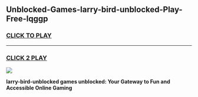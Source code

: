 
## Unblocked-Games-larry-bird-unblocked-Play-Free-lqggp
<h3>
<a href="https://premium76.site?title=larry-bird-unblocked&ref=21A">CLICK TO PLAY</a></h3>
<hr>

<h3>
<a href="https://premium76.site?title=larry-bird-unblocked&ref=21A">CLICK 2 PLAY</a>
  
</h3>

<a href="https://premium76.site?title=larry-bird-unblocked&ref=21A"><img src="https://clearcache.store/games.png"></a>


**larry-bird-unblocked games unblocked: Your Gateway to Fun and Accessible Online Gaming**
